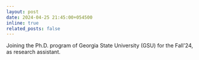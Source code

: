 ```yaml
---
layout: post
date: 2024-04-25 21:45:00+054500
inline: true
related_posts: false
---
```


Joining the Ph.D. program of Georgia State University (GSU) for the Fall'24, as research assistant.

